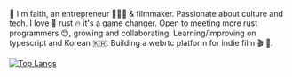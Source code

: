 🌊 I'm faith, an entrepreneur 👷🏼‍♀️ & filmmaker. Passionate about culture and tech. I love 🦀 rust 🔥 it's a game changer. Open to meeting more rust programmers 😊, growing and collaborating. Learning/improving on typescript and Korean 🇰🇷. Building a webrtc platform for indie film 🎬 💌. 


[![Top Langs](https://github-readme-stats.vercel.app/api/top-langs/?username=FASelby)](https://github.com/FASelby/github-readme-stats)
